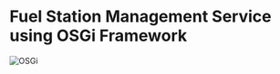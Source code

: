 # Fuel Station Management Service using OSGi Framework

![OSGi](https://github.com/user-attachments/assets/6cc10de5-34c0-4c06-995d-4eb9e80ed941)
